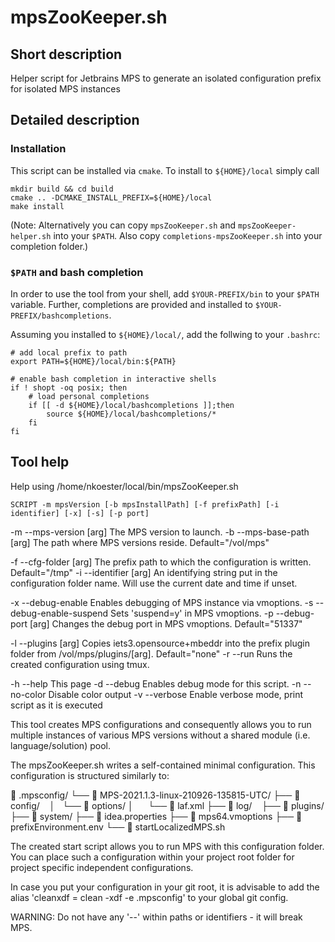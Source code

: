 # mpsZooKeeper.sh


## Short description

Helper script for Jetbrains MPS to generate an isolated configuration prefix for isolated MPS instances


## Detailed description

### Installation

This script can be installed via `cmake`. To install to `${HOME}/local` simply call

```
mkdir build && cd build
cmake .. -DCMAKE_INSTALL_PREFIX=${HOME}/local
make install
```

(Note: Alternatively you can copy `mpsZooKeeper.sh` and `mpsZooKeeper-helper.sh` into your `$PATH`. Also copy `completions-mpsZooKeeper.sh` into your completion folder.)


### `$PATH` and bash completion

In order to use the tool from your shell, add `$YOUR-PREFIX/bin` to your `$PATH` variable. Further, completions are provided and installed to `$YOUR-PREFIX/bashcompletions`.

Assuming you installed to `${HOME}/local/`, add the follwing to your `.bashrc`:

```
# add local prefix to path
export PATH=${HOME}/local/bin:${PATH}

# enable bash completion in interactive shells
if ! shopt -oq posix; then
    # load personal completions
    if [[ -d ${HOME}/local/bashcompletions ]];then
        source ${HOME}/local/bashcompletions/*
    fi
fi

```

## Tool help

Help using /home/nkoester/local/bin/mpsZooKeeper.sh

    SCRIPT -m mpsVersion [-b mpsInstallPath] [-f prefixPath] [-i identifier] [-x] [-s] [-p port]


  -m --mps-version [arg]      The MPS version to launch.
  -b --mps-base-path [arg]    The path where MPS versions reside. Default="/vol/mps"

  -f --cfg-folder [arg]       The prefix path to which the configuration is written. Default="/tmp"
  -i --identifier [arg]       An identifying string put in the configuration folder name. Will use the current date and time if unset.

  -x --debug-enable           Enables debugging of MPS instance via vmoptions.
  -s --debug-enable-suspend   Sets 'suspend=y' in MPS vmoptions.
  -p --debug-port [arg]       Changes the debug port in MPS vmoptions.  Default="51337"

  -l --plugins [arg]          Copies iets3.opensource+mbeddr into the prefix plugin folder from /vol/mps/plugins/[arg]. Default="none"
  -r --run                    Runs the created configuration using tmux.

  -h --help                   This page
  -d --debug                  Enables debug mode for this script.
  -n --no-color               Disable color output
  -v --verbose                Enable verbose mode, print script as it is executed

   This tool creates MPS configurations and consequently allows you to run multiple instances of various MPS versions without a shared module (i.e. language/solution) pool.

The mpsZooKeeper.sh writes a self-contained minimal configuration. This configuration is structured similarly to:

    .mpsconfig/
  └──   MPS-2021.1.3-linux-210926-135815-UTC/
      ├──   config/
      │   └──   options/
      │       └──   laf.xml
      ├──   log/
      ├──   plugins/
      ├──   system/
      ├──   idea.properties
      ├──   mps64.vmoptions
      ├──   prefixEnvironment.env
      └──   startLocalizedMPS.sh

The created start script allows you to run MPS with this configuration folder. You can place such a configuration within your project root folder for project specific independent configurations.

In case you put your configuration in your git root, it is advisable to add the alias 'cleanxdf = clean -xdf -e .mpsconfig' to your global git config.

WARNING: Do not have any '--' within paths or identifiers - it will break MPS.
